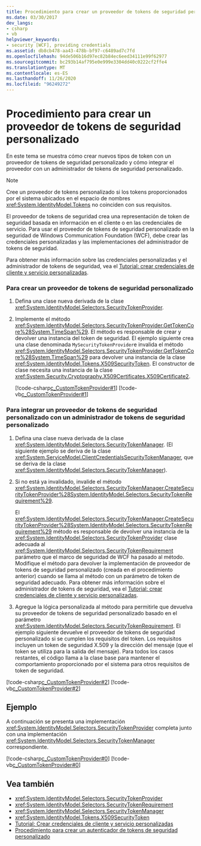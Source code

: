 ```yaml
---
title: Procedimiento para crear un proveedor de tokens de seguridad personalizado
ms.date: 03/30/2017
dev_langs:
- csharp
- vb
helpviewer_keywords:
- security [WCF], providing credentials
ms.assetid: db8cb478-aa43-478b-bf97-c6489ad7c7fd
ms.openlocfilehash: 94de506b16d97ec82b84ec6eed34111e99f62977
ms.sourcegitcommit: bc293b14af795e0e999e3304dd40c0222cf2ffe4
ms.translationtype: MT
ms.contentlocale: es-ES
ms.lasthandoff: 11/26/2020
ms.locfileid: "96249272"
---
```

# <a name="how-to-create-a-custom-security-token-provider"></a>Procedimiento para crear un proveedor de tokens de seguridad personalizado

En este tema se muestra cómo crear nuevos tipos de token con un proveedor de tokens de seguridad personalizado y cómo integrar el proveedor con un administrador de tokens de seguridad personalizado.  
  
> [!NOTE]
> Cree un proveedor de tokens personalizado si los tokens proporcionados por el sistema ubicados en el espacio de nombres <xref:System.IdentityModel.Tokens> no coinciden con sus requisitos.  
  
 El proveedor de tokens de seguridad crea una representación de token de seguridad basada en información en el cliente o en las credenciales de servicio. Para usar el proveedor de tokens de seguridad personalizado en la seguridad de Windows Communication Foundation (WCF), debe crear las credenciales personalizadas y las implementaciones del administrador de tokens de seguridad.  
  
 Para obtener más información sobre las credenciales personalizadas y el administrador de tokens de seguridad, vea el [Tutorial: crear credenciales de cliente y servicio personalizadas](walkthrough-creating-custom-client-and-service-credentials.md).  
  
### <a name="to-create-a-custom-security-token-provider"></a>Para crear un proveedor de tokens de seguridad personalizado  
  
1. Defina una clase nueva derivada de la clase <xref:System.IdentityModel.Selectors.SecurityTokenProvider>.  
  
2. Implemente el método <xref:System.IdentityModel.Selectors.SecurityTokenProvider.GetTokenCore%28System.TimeSpan%29>. El método es responsable de crear y devolver una instancia del token de seguridad. El ejemplo siguiente crea una clase denominada `MySecurityTokenProvider`e invalida el método <xref:System.IdentityModel.Selectors.SecurityTokenProvider.GetTokenCore%28System.TimeSpan%29> para devolver una instancia de la clase <xref:System.IdentityModel.Tokens.X509SecurityToken>. El constructor de clase necesita una instancia de la clase <xref:System.Security.Cryptography.X509Certificates.X509Certificate2>.  
  
     [!code-csharp[c_CustomTokenProvider#1](../../../../samples/snippets/csharp/VS_Snippets_CFX/c_customtokenprovider/cs/source.cs#1)]
     [!code-vb[c_CustomTokenProvider#1](../../../../samples/snippets/visualbasic/VS_Snippets_CFX/c_customtokenprovider/vb/source.vb#1)]  
  
### <a name="to-integrate-a-custom-security-token-provider-with-a-custom-security-token-manager"></a>Para integrar un proveedor de tokens de seguridad personalizado con un administrador de tokens de seguridad personalizado  
  
1. Defina una clase nueva derivada de la clase <xref:System.IdentityModel.Selectors.SecurityTokenManager>. (El siguiente ejemplo se deriva de la clase <xref:System.ServiceModel.ClientCredentialsSecurityTokenManager>, que se deriva de la clase <xref:System.IdentityModel.Selectors.SecurityTokenManager>).  
  
2. Si no está ya invalidado, invalide el método <xref:System.IdentityModel.Selectors.SecurityTokenManager.CreateSecurityTokenProvider%28System.IdentityModel.Selectors.SecurityTokenRequirement%29>.  
  
     El <xref:System.IdentityModel.Selectors.SecurityTokenManager.CreateSecurityTokenProvider%28System.IdentityModel.Selectors.SecurityTokenRequirement%29> método es responsable de devolver una instancia de la <xref:System.IdentityModel.Selectors.SecurityTokenProvider> clase adecuada al <xref:System.IdentityModel.Selectors.SecurityTokenRequirement> parámetro que el marco de seguridad de WCF ha pasado al método. Modifique el método para devolver la implementación de proveedor de tokens de seguridad personalizado (creada en el procedimiento anterior) cuando se llama al método con un parámetro de token de seguridad adecuado. Para obtener más información sobre el administrador de tokens de seguridad, vea el [Tutorial: crear credenciales de cliente y servicio personalizadas](walkthrough-creating-custom-client-and-service-credentials.md).  
  
3. Agregue la lógica personalizada al método para permitirle que devuelva su proveedor de tokens de seguridad personalizado basado en el parámetro <xref:System.IdentityModel.Selectors.SecurityTokenRequirement>. El ejemplo siguiente devuelve el proveedor de tokens de seguridad personalizado si se cumplen los requisitos del token. Los requisitos incluyen un token de seguridad X.509 y la dirección del mensaje (que el token se utiliza para la salida del mensaje). Para todos los casos restantes, el código llama a la clase base para mantener el comportamiento proporcionado por el sistema para otros requisitos de token de seguridad.  
  
 [!code-csharp[c_CustomTokenProvider#2](../../../../samples/snippets/csharp/VS_Snippets_CFX/c_customtokenprovider/cs/source.cs#2)]
 [!code-vb[c_CustomTokenProvider#2](../../../../samples/snippets/visualbasic/VS_Snippets_CFX/c_customtokenprovider/vb/source.vb#2)]  
  
## <a name="example"></a>Ejemplo  

 A continuación se presenta una implementación <xref:System.IdentityModel.Selectors.SecurityTokenProvider> completa junto con una implementación <xref:System.IdentityModel.Selectors.SecurityTokenManager> correspondiente.  
  
 [!code-csharp[c_CustomTokenProvider#0](../../../../samples/snippets/csharp/VS_Snippets_CFX/c_customtokenprovider/cs/source.cs#0)]
 [!code-vb[c_CustomTokenProvider#0](../../../../samples/snippets/visualbasic/VS_Snippets_CFX/c_customtokenprovider/vb/source.vb#0)]  
  
## <a name="see-also"></a>Vea también

- <xref:System.IdentityModel.Selectors.SecurityTokenProvider>
- <xref:System.IdentityModel.Selectors.SecurityTokenRequirement>
- <xref:System.IdentityModel.Selectors.SecurityTokenManager>
- <xref:System.IdentityModel.Tokens.X509SecurityToken>
- [Tutorial: Crear credenciales de cliente y servicio personalizadas](walkthrough-creating-custom-client-and-service-credentials.md)
- [Procedimiento para crear un autenticador de tokens de seguridad personalizado](how-to-create-a-custom-security-token-authenticator.md)
